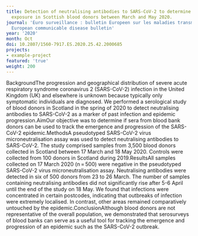 ```yaml
---
title: Detection of neutralising antibodies to SARS-CoV-2 to determine population
  exposure in Scottish blood donors between March and May 2020.
journal: 'Euro surveillance : bulletin Europeen sur les maladies transmissibles =
  European communicable disease bulletin'
year: '2020'
month: Oct
doi: 10.2807/1560-7917.ES.2020.25.42.2000685
projects:
- example-project
featured: 'true'
weight: 200
---
```


BackgroundThe progression and geographical distribution of severe acute respiratory syndrome coronavirus 2 (SARS-CoV-2) infection in the United Kingdom (UK) and elsewhere is unknown because typically only symptomatic individuals are diagnosed. We performed a serological study of blood donors in Scotland in the spring of 2020 to detect neutralising antibodies to SARS-CoV-2 as a marker of past infection and epidemic progression.AimOur objective was to determine if sera from blood bank donors can be used to track the emergence and progression of the SARS-CoV-2 epidemic.MethodsA pseudotyped SARS-CoV-2 virus microneutralisation assay was used to detect neutralising antibodies to SARS-CoV-2. The study comprised samples from 3,500 blood donors collected in Scotland between 17 March and 18 May 2020. Controls were collected from 100 donors in Scotland during 2019.ResultsAll samples collected on 17 March 2020 (n = 500) were negative in the pseudotyped SARS-CoV-2 virus microneutralisation assay. Neutralising antibodies were detected in six of 500 donors from 23 to 26 March. The number of samples containing neutralising antibodies did not significantly rise after 5-6 April until the end of the study on 18 May. We found that infections were concentrated in certain postcodes, indicating that outbreaks of infection were extremely localised. In contrast, other areas remained comparatively untouched by the epidemic.ConclusionAlthough blood donors are not representative of the overall population, we demonstrated that serosurveys of blood banks can serve as a useful tool for tracking the emergence and progression of an epidemic such as the SARS-CoV-2 outbreak.